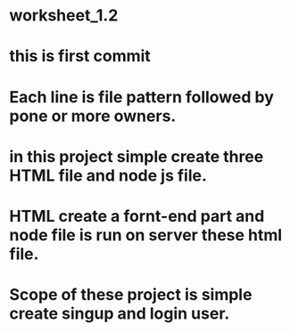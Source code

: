 # worksheet_1.2
# this is first commit
# Each line is file pattern followed by pone or more owners. 
# in this project simple create three HTML file and node js file.
# HTML create a fornt-end part and node file is run on server these html file.
# Scope of these project is simple create singup and login user. 
